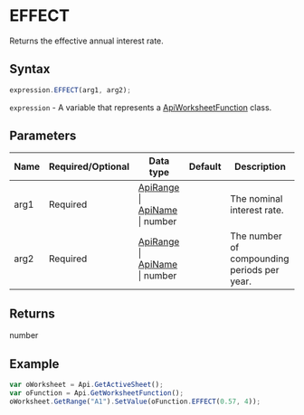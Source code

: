 # EFFECT

Returns the effective annual interest rate.

## Syntax

```javascript
expression.EFFECT(arg1, arg2);
```

`expression` - A variable that represents a [ApiWorksheetFunction](../ApiWorksheetFunction.md) class.

## Parameters

| **Name** | **Required/Optional** | **Data type** | **Default** | **Description** |
| ------------- | ------------- | ------------- | ------------- | ------------- |
| arg1 | Required | [ApiRange](../../ApiRange/ApiRange.md) \| [ApiName](../../ApiName/ApiName.md) \| number |  | The nominal interest rate. |
| arg2 | Required | [ApiRange](../../ApiRange/ApiRange.md) \| [ApiName](../../ApiName/ApiName.md) \| number |  | The number of compounding periods per year. |

## Returns

number

## Example



```javascript
var oWorksheet = Api.GetActiveSheet();
var oFunction = Api.GetWorksheetFunction();
oWorksheet.GetRange("A1").SetValue(oFunction.EFFECT(0.57, 4));
```
